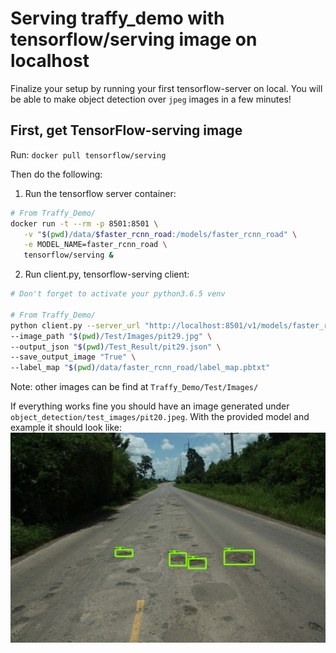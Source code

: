 # Serving traffy_demo with tensorflow/serving image on localhost

Finalize your setup by running your first tensorflow-server on local.
You will be able to make object detection over `jpeg` images in a few minutes!

## First, get TensorFlow-serving image
Run: `docker pull tensorflow/serving`

Then do the following:

1. Run the tensorflow server container:
```bash
# From Traffy_Demo/
docker run -t --rm -p 8501:8501 \
   -v "$(pwd)/data/$faster_rcnn_road:/models/faster_rcnn_road" \
   -e MODEL_NAME=faster_rcnn_road \
   tensorflow/serving &
```

2. Run client.py, tensorflow-serving client: 
```bash
# Don't forget to activate your python3.6.5 venv

# From Traffy_Demo/
python client.py --server_url "http://localhost:8501/v1/models/faster_rcnn_road:predict" \
--image_path "$(pwd)/Test/Images/pit29.jpg" \
--output_json "$(pwd)/Test_Result/pit29.json" \
--save_output_image "True" \
--label_map "$(pwd)/data/faster_rcnn_road/label_map.pbtxt"
```
Note: other images can be find at `Traffy_Demo/Test/Images/`

If everything works fine you should have an image generated under `object_detection/test_images/pit20.jpeg`.
With the provided model and example it should look like:
![Output image based on the inference results from the model](../assets/pit29.jpeg) 
